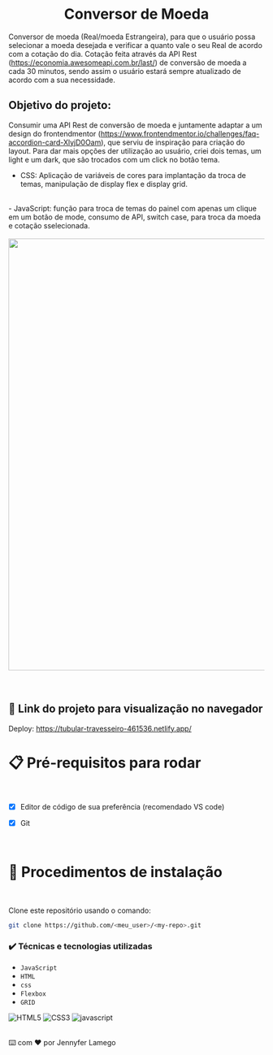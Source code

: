 # <h1 align="center">Conversor de Moeda</h1>

Conversor de moeda (Real/moeda Estrangeira), para que o usuário possa selecionar a moeda desejada e verificar a quanto vale o seu Real de acordo com a cotação do dia. 
Cotação feita através da API Rest (https://economia.awesomeapi.com.br/last/) de conversão de moeda a cada 30 minutos, sendo assim o usuário estará sempre atualizado de acordo com a sua necessidade.  
 



## Objetivo do projeto: 

Consumir uma API Rest de conversão de moeda e juntamente adaptar a um design do frontendmentor (https://www.frontendmentor.io/challenges/faq-accordion-card-XlyjD0Oam), que serviu de inspiração para criação do layout. Para dar mais opções der utilização ao usuário, criei dois temas, um light e um dark, que são trocados com um click no botão tema. 
<br>
- CSS: Aplicação de variáveis de cores para implantação da troca de temas, manipulação de display flex e display grid. 
<br>
- JavaScript: função para troca de temas do painel com apenas um clique em um botão de mode, consumo de API, switch case, para troca da moeda e cotação sselecionada. 

<br>
<br>

<div align="center">
<img src = "https://user-images.githubusercontent.com/97410860/209726595-35db7342-ee6f-45ce-9bed-8b81dd936b66.jpg" width = "850px"/>
</div>

<br>
<br>


## 🚀 Link do projeto para visualização no navegador

Deploy: https://tubular-travesseiro-461536.netlify.app/



# 📋  Pré-requisitos para rodar <a name="id05"></a>

<br />

- [x] Editor de código de sua preferência (recomendado VS code)
- [x] Git


<br />

# 📝 Procedimentos de instalação <a name="id06"></a>

<br />

Clone este repositório usando o comando:

```bash
git clone https://github.com/<meu_user>/<my-repo>.git
```



### ✔️ Técnicas e tecnologias utilizadas

- ``JavaScript``
- ``HTML``
- ``css``
- ``Flexbox``
- ``GRID``



![HTML5](https://user-images.githubusercontent.com/109250801/201540543-9f1b15fe-c9ad-4df3-838a-a5a37138c311.png)
![CSS3](https://user-images.githubusercontent.com/109250801/201540546-9fa528be-4b05-4424-8e63-a93c2268cd43.png)
![javascript](https://user-images.githubusercontent.com/109250801/202785928-79bba976-75ce-41ed-b427-26e541680893.png)


<br>
⌨️ com ❤️ por Jennyfer Lamego
